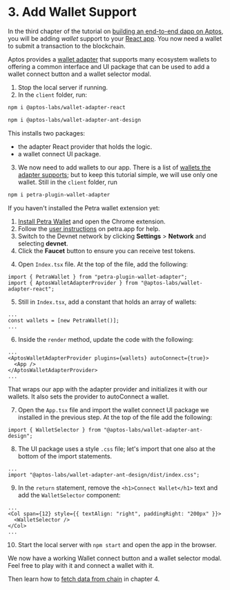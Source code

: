# 3. Add Wallet Support

In the third chapter of the tutorial on [building an end-to-end dapp on Aptos](../build-e2e-dapp.mdx), you will be adding _wallet_ support to your [React app](2-set-up-react-app.mdx). You now need a wallet to submit a transaction to the blockchain.

Aptos provides a [wallet adapter](../../sdks/wallet-adapter.mdx) that supports many ecosystem wallets to offering a common interface and UI package that can be used to add a wallet connect button and a wallet selector modal.

1. Stop the local server if running.
2. In the `client` folder, run:

```bash filename="Terminal"
npm i @aptos-labs/wallet-adapter-react
```

```bash filename="Terminal"
npm i @aptos-labs/wallet-adapter-ant-design
```

This installs two packages:

- the adapter React provider that holds the logic.
- a wallet connect UI package.

3. We now need to add wallets to our app. There is a list of [wallets the adapter supports](https://github.com/aptos-labs/aptos-wallet-adapter#supported-wallet-packages); but to keep this tutorial simple, we will use only one wallet.
   Still in the `client` folder, run

```bash filename="Terminal"
npm i petra-plugin-wallet-adapter
```

<Callout type="info">
If you haven't installed the Petra wallet extension yet:

1. [Install Petra Wallet](https://petra.app) and open the Chrome extension.
2. Follow the [user instructions](https://petra.app/docs/use) on petra.app for help.
3. Switch to the Devnet network by clicking **Settings** > **Network** and selecting **devnet**.
4. Click the **Faucet** button to ensure you can receive test tokens.

</Callout>

4. Open `Index.tsx` file. At the top of the file, add the following:

```tsx filename="Index.tsx"
import { PetraWallet } from "petra-plugin-wallet-adapter";
import { AptosWalletAdapterProvider } from "@aptos-labs/wallet-adapter-react";
```

5. Still in `Index.tsx`, add a constant that holds an array of wallets:

```tsx filename="Index.tsx"
...
const wallets = [new PetraWallet()];
...
```

6. Inside the `render` method, update the code with the following:

```tsx filename="Index.tsx"
...
<AptosWalletAdapterProvider plugins={wallets} autoConnect={true}>
  <App />
</AptosWalletAdapterProvider>
...
```

That wraps our app with the adapter provider and initializes it with our wallets. It also sets the provider to autoConnect a wallet.

7. Open the `App.tsx` file and import the wallet connect UI package we installed in the previous step. At the top of the file add the following:

```tsx filename="App.tsx"
import { WalletSelector } from "@aptos-labs/wallet-adapter-ant-design";
```

8. The UI package uses a style `.css` file; let's import that one also at the bottom of the import statements.

```tsx filename="App.tsx"
...
import "@aptos-labs/wallet-adapter-ant-design/dist/index.css";
```

9. In the `return` statement, remove the `<h1>Connect Wallet</h1>` text and add the `WalletSelector` component:

```tsx filename="App.tsx"
...
<Col span={12} style={{ textAlign: "right", paddingRight: "200px" }}>
  <WalletSelector />
</Col>
...
```

10. Start the local server with `npm start` and open the app in the browser.

We now have a working Wallet connect button and a wallet selector modal. Feel free to play with it and connect a wallet with it.

Then learn how to [fetch data from chain](4-fetch-data-from-chain.mdx) in chapter 4.